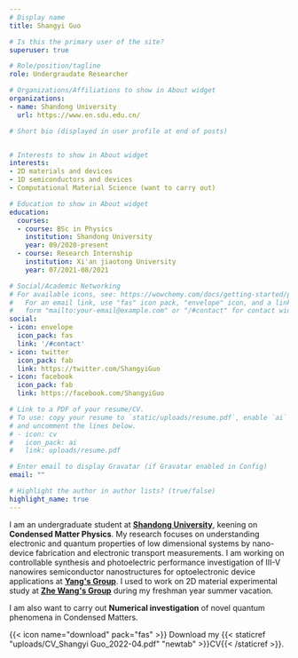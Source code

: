 ```yaml
---
# Display name
title: Shangyi Guo

# Is this the primary user of the site?
superuser: true

# Role/position/tagline
role: Undergraudate Researcher

# Organizations/Affiliations to show in About widget
organizations:
- name: Shandong University
  url: https://www.en.sdu.edu.cn/

# Short bio (displayed in user profile at end of posts)


# Interests to show in About widget
interests:
- 2D materials and devices
- 1D semiconductors and devices
- Computational Material Science (want to carry out)

# Education to show in About widget
education:
  courses:
  - course: BSc in Physics
    institution: Shandong University
    year: 09/2020-present
  - course: Research Internship
    institution: Xi'an jiaotong University
    year: 07/2021-08/2021

# Social/Academic Networking
# For available icons, see: https://wowchemy.com/docs/getting-started/page-builder/#icons
#   For an email link, use "fas" icon pack, "envelope" icon, and a link in the
#   form "mailto:your-email@example.com" or "/#contact" for contact widget.
social:
- icon: envelope
  icon_pack: fas
  link: '/#contact'
- icon: twitter
  icon_pack: fab
  link: https://twitter.com/ShangyiGuo
- icon: facebook
  icon_pack: fab
  link: https://facebook.com/ShangyiGuo

# Link to a PDF of your resume/CV.
# To use: copy your resume to `static/uploads/resume.pdf`, enable `ai` icons in `params.toml`, 
# and uncomment the lines below.
# - icon: cv
#   icon_pack: ai
#   link: uploads/resume.pdf

# Enter email to display Gravatar (if Gravatar enabled in Config)
email: ""

# Highlight the author in author lists? (true/false)
highlight_name: true
---
```


I am an undergraduate student at [**Shandong University**](https://www.en.sdu.edu.cn/), keening on **Condensed Matter Physics**. My research focuses on understanding electronic and quantum properties of low dimensional systems by nano-device fabrication and electronic transport measurements. I am working on controllable synthesis and photoelectric performance investigation of III-V nanowires semiconductor nanostructures for optoelectronic device applications at [**Yang's Group**](https://faculty.sdu.edu.cn/yangzaixing/zh_CN/index.htm). I used to work on 2D material experimental study at [**Zhe Wang's Group**](https://gr.xjtu.edu.cn/en/web/zhe.wang) during my freshman year summer vacation.

I am also want to carry out **Numerical investigation** of novel quantum phenomena in Condensed Matters.


{{< icon name="download" pack="fas" >}} Download my {{< staticref "uploads/CV_Shangyi Guo_2022-04.pdf" "newtab" >}}CV{{< /staticref >}}.
